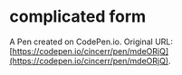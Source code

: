 # complicated form

A Pen created on CodePen.io. Original URL: [https://codepen.io/cincerr/pen/mdeORjQ](https://codepen.io/cincerr/pen/mdeORjQ).


